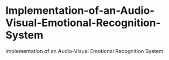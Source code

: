 # Implementation-of-an-Audio-Visual-Emotional-Recognition-System
Implementation of an Audio-Visual Emotional Recognition System

